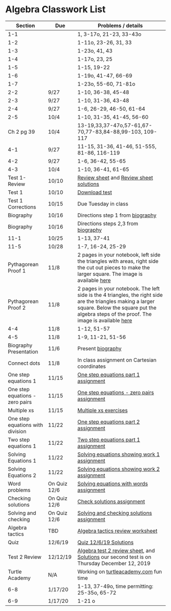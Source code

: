 # Algebra Classwork List

|Section | Due | Problems / details |
|--------|-----|--------------------|
|1-1||1, 3-17o, 21-23, 33-43o
|1-2||1-11o, 23-26, 31, 33
|1-3||1-23o, 41, 43
|1-4||1-17o, 23, 25
|1-5||1-15, 19-22
|1-6||1-19o, 41-47, 66-69
|1-7||1-23o, 55-60, 71-81o
|2-2|9/27|1-10, 36-38, 45-48
|2-3|9/27|1-10, 31-36, 43-48
|2-4|9/27|1-6, 26-29, 46-50, 61-64
|2-5|10/4|1-10, 31-35, 41-45, 56-60
|Ch 2 pg 39|10/4| 13-19,33,37-47o,57-61,67-70,77-83,84-88,99-103, 109-117
|4-1|9/27|11-15, 31-36, 41-46, 51-555, 81-86, 116-119
|4-2|9/27|1-6, 36-42, 55-65
|4-3|10/4|1-10, 36-41, 61-65
|Test 1-Review| 10/10 | [Review sheet](math/alg-test1-review.pdf) and [Review sheet solutions](math/alg-test1-review-solutions.pdf)
|Test 1 | 10/10 | [Download test](math/alg-test1.pdf)
|Test 1 Corrections | 10/15 | Due Tuesday in class
|Biography | 10/16 | Directions step 1 from [biography](math/biography-project)
|Biography | 10/16 | Directions steps 2,3 from [biography](math/biography-project)
|11-1 | 10/25 | 1-13, 37-41
|11-5 | 10/28 | 1-7, 16-24, 25-29
|Pythagorean Proof 1| 11/8 | 2 pages in your notebook, left side the triangles with areas, right side the cut out pieces to make the larger square.  The image is available [here](math/PythagoreanProof1.png)
|Pythagorean Proof 2| 11/8 | 2 pages in your notebook.  The left side is the 4 triangles, the right side are the triangles making a larger square.  Below the square put the algebra steps of the proof.  The image is available [here](math/PythagoreanProof2.png)
|4-4|11/8|1-12, 51-57
|4-5|11/8|1-9, 11-21, 51-56
|Biography Presentation| 11/6 | Present [biography](math/biography-project)
|Connect dots | 11/8 | In class assignment on Cartesian coordinates
|One step equations 1 | 11/15 | [One step equations part 1 assignment](https://docs.google.com/document/d/1mVe1_9AVvBvehVAnEJJdWW6ifMeI1hEgupKXZlPzSao/edit?usp=sharing)
|One step equations - zero pairs | 11/15 | [One step equations - zero pairs assignment](https://docs.google.com/document/d/1WZtU4gxArIGzwlY2FPUaaauzgCk5m_9Ilfb1YxWPaYg/edit?usp=sharing)
|Multiple xs | 11/15 | [Multiple xs exercises](https://docs.google.com/document/d/1Eephdxyn8o7HlEJ8VSBHPJiTNOQcWYzADzZz0RrsXLM/edit?usp=sharing)
|One step equations with division | 11/22 | [One step equations part 2 assignment](https://docs.google.com/document/d/1TEExZpl4dO4NSCkZOWZ8DA5It9G5QI7FIUclDsHVrlU/edit?usp=sharing)
|Two step equations 1 | 11/22 | [Two step equations part 1 assignment](https://docs.google.com/document/d/1MfVK7ft2E-CaMHD66-1XALYtPqPtjJl7UkxYQG_q0ss/edit?usp=sharing)
|Solving Equations 1 | 11/22 | [Solving equations showing work 1 assignment](https://docs.google.com/document/d/1br-hknoKakSXrfD3QMTfnkleFVvFc9fEdseyOVV1CGo/edit?usp=sharing)
|Solving Equations 2 | 11/22 | [Solving equations showing work 2 assignment](https://docs.google.com/document/d/1Q7SbYzRNIIUrfeID6-s2cZefKCUGz3un-eBDEkvtq3s/edit?usp=sharing)
|Word problems | On Quiz 12/6 | [Solving equations with words assignment](https://docs.google.com/document/d/11EDH9qlw9-FrOTiDa8teZ5IC2XQepCEkxD6k1RI9LeQ/edit?usp=sharing)
|Checking solutions|On Quiz 12/6 | [Check solutions assignment](https://docs.google.com/document/d/1-WrZBTnO9qt5Mb0HSnUeFIraSBZ1MxMIIeyvKZYeNNg/edit?usp=sharing)
|Solving and checking|On Quiz 12/6| [Solving and checking solutions assignment](https://docs.google.com/document/d/1ljM8QFbedX3ZqQEfPdpgVw7wDNK8DmKqbq9NVulT4hY/edit?usp=sharing)
|Algebra tactics| TBD |[Algebra tactics review worksheet](https://docs.google.com/document/d/1cQh67F-nnRg148IahyY4XH8k68JfRtkM8IbvnW79FLI/edit?usp=sharing)
|Quiz | 12/6/19 | [Quiz 12/6/19 Solutions](math/Algebra-Quiz-12-6-2019-Solutions.pdf)
|Test 2 Review| 12/12/19 | [Algebra test 2 review sheet](https://docs.google.com/document/d/1HXkjTdWUp7LUsYOssg4gITPu1pCXinuN-vJYIYjn920/edit?usp=sharing), and [Solutions](math/Algebra-Test2-Review-Solutions.pdf) our second test is on Thursday December 12, 2019 
| Turtle Academy | N/A | Working on [turtleacademy.com](turtleacademy.com) fun time
|6-8 | 1/17/20 | 1-13, 37-49o, time permitting: 25-35o, 65-72
|6-9 | 1/17/20 | 1-21 o
